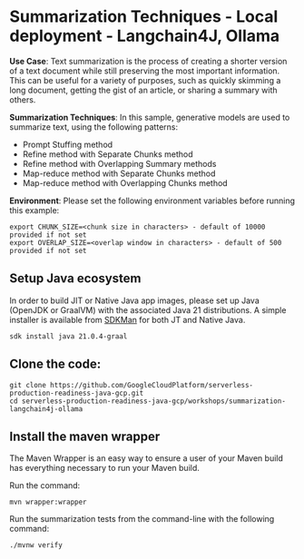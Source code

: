 # Summarization Techniques - Local deployment - Langchain4J, Ollama

__Use Case__:
Text summarization is the process of creating a shorter version of a text document while still preserving the most important information. 
This can be useful for a variety of purposes, such as quickly skimming a long document, getting the gist of an article, or sharing a summary with others.

__Summarization Techniques__:
In this sample, generative models are used to summarize text, using the following patterns:
* Prompt Stuffing method
* Refine method with Separate Chunks method
* Refine method with Overlapping Summary methods
* Map-reduce method with Separate Chunks method
* Map-reduce method with Overlapping Chunks method

__Environment__:
Please set the following environment variables before running this example:
```shell
export CHUNK_SIZE=<chunk size in characters> - default of 10000 provided if not set 
export OVERLAP_SIZE=<overlap window in characters> - default of 500 provided if not set
```

## Setup Java ecosystem
In order to build JIT or Native Java app images, please set up Java (OpenJDK or GraalVM) with the associated Java 21 distributions.
A simple installer is available from [SDKMan](https://sdkman.io/install) for both JT and Native Java.

```shell
sdk install java 21.0.4-graal
```

## Clone the code:
```shell
git clone https://github.com/GoogleCloudPlatform/serverless-production-readiness-java-gcp.git
cd serverless-production-readiness-java-gcp/workshops/summarization-langchain4j-ollama
```

## Install the maven wrapper
The Maven Wrapper is an easy way to ensure a user of your Maven build has everything necessary to run your Maven build.

Run the command:
```shell
mvn wrapper:wrapper
```

Run the summarization tests from the command-line with the following command:
```shell
./mvnw verify
```